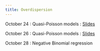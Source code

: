 ```yaml
---
title: Overdispersion
---
```


October 24
: Quasi-Poisson models
  : [Slides](https://sta712-f22.github.io/slides/lecture_24.pdf)
  
October 26
: Quasi-Poisson models
  : [Slides](https://sta712-f22.github.io/slides/lecture_25.pdf)

October 28
: Negative Binomial regression